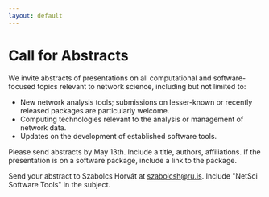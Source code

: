 ```yaml
---
layout: default
---
```


# Call for Abstracts

We invite abstracts of presentations on all computational and software-focused topics relevant to network science, including but not limited to:

 - New network analysis tools; submissions on lesser-known or recently released packages are particularly welcome.
 - Computing technologies relevant to the analysis or management of network data.
 - Updates on the development of established software tools.

Please send abstracts by May 13th. Include a title, authors, affiliations. If the presentation is on a software package, include a link to the package.

Send your abstract to Szabolcs Horvát at [szabolcsh@ru.is](mailto:szabolcsh@ru.is). Include "NetSci Software Tools" in the subject.

